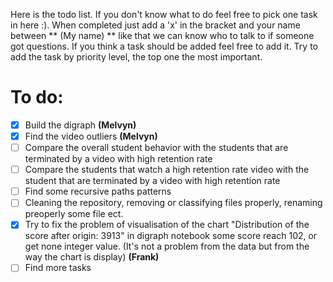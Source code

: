 Here  is the todo list. If you don't know what to do feel free to pick one task in here :). When completed just add a 'x' in the bracket and your name between ** (My name) ** like that we can know who to talk to if someone got questions. If you think a task should be added feel free to add it. Try to add the task by priority level, the top one the most important. 

# To do:

- [x] Build the digraph **(Melvyn)**
- [x] Find the video outliers **(Melvyn)**
- [ ] Compare the overall student behavior with the students that are terminated by a video with high retention rate
- [ ] Compare the students that watch a high retention rate video with the student that are terminated by a video with high retention rate
- [ ] Find some recursive paths patterns
- [ ] Cleaning the repository, removing or classifying files properly, renaming preoperly some file ect.
- [x] Try to fix the problem of visualisation of the chart "Distribution of the score after origin: 3913" in digraph notebook some score reach 102, or get none integer value. (It's not a problem from the data but from the way the chart is display) **(Frank)**
- [ ] Find more tasks
